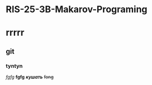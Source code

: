 # RIS-25-3B-Makarov-Programing
# rrrrr
## git ##
### tyntyn
*fgfg*
 **fgfg** 
 ***кушать***
~~fong~~
